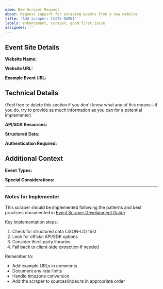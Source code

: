```yaml
---
name: New Scraper Request
about: Request support for scraping events from a new website
title: 'Add scraper: [SITE NAME]'
labels: enhancement, scraper, good first issue
assignees: ''
---
```


## Event Site Details

**Website Name:**
<!-- Name of the event platform/website -->

**Website URL:**
<!-- Main URL of the event platform -->

**Example Event URL:**
<!-- Link to a specific event on the platform that shows the typical URL pattern -->

## Technical Details

(Feel free to delete this section if you don't know what any of this means—if you do, try to provide as much information as you can for a potential implementer)

**API/SDK Resources:**
<!-- Links to any official API documentation, SDKs, or developer resources if available -->
<!-- Leave blank if unknown -->

**Structured Data:**
<!-- Does the event page include JSON-LD or other structured data? Check with https://search.google.com/test/rich-results -->
<!-- Leave blank if unknown -->

**Authentication Required:**
<!-- Is authentication required to view events? If yes, describe the type (e.g., API key, OAuth) -->

## Additional Context

**Event Types:**
<!-- What kinds of events are typically listed? (e.g., concerts, meetups, classes) -->

**Special Considerations:**
<!-- Any other details that might be relevant for implementation -->

---

### Notes for Implementer

This scraper should be implemented following the patterns and best practices documented in [Event Scraper Development Guide](../supabase/functions/scrape-event/README.md).

Key implementation steps:

1. Check for structured data (JSON-LD) first
2. Look for official API/SDK options
3. Consider third-party libraries
4. Fall back to client-side extraction if needed

Remember to:

- Add example URLs in comments
- Document any rate limits
- Handle timezone conversion
- Add the scraper to sources/index.ts in appropriate order
